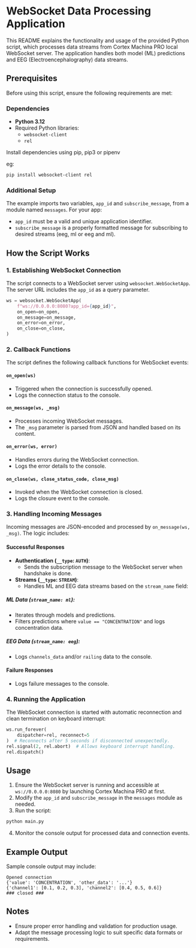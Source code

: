 # WebSocket Data Processing Application

This README explains the functionality and usage of the provided Python script, which processes data streams from Cortex Machina PRO local WebSocket server. The application handles both model (ML) predictions and EEG (Electroencephalography) data streams.

## Prerequisites

Before using this script, ensure the following requirements are met:

### Dependencies
- **Python 3.12**
- Required Python libraries:
  - `websocket-client`
  - `rel`

Install dependencies using pip, pip3 or pipenv

eg:

```bash
pip install websocket-client rel
```

### Additional Setup
The example imports two variables, `app_id` and `subscribe_message`, from a module named `messages`.
For your app:
- `app_id` must be a valid and unique application identifier.
- `subscribe_message` is a properly formatted message for subscribing to desired streams (eeg, ml or eeg and ml).

## How the Script Works

### 1. Establishing WebSocket Connection
The script connects to a WebSocket server using `websocket.WebSocketApp`. The server URL includes the `app_id` as a query parameter.

```python
ws = websocket.WebSocketApp(
    f"ws://0.0.0.0:8080?app_id={app_id}",
    on_open=on_open,
    on_message=on_message,
    on_error=on_error,
    on_close=on_close,
)
```

### 2. Callback Functions
The script defines the following callback functions for WebSocket events:

#### `on_open(ws)`
- Triggered when the connection is successfully opened.
- Logs the connection status to the console.

#### `on_message(ws, _msg)`
- Processes incoming WebSocket messages.
- The `_msg` parameter is parsed from JSON and handled based on its content.

#### `on_error(ws, error)`
- Handles errors during the WebSocket connection.
- Logs the error details to the console.

#### `on_close(ws, close_status_code, close_msg)`
- Invoked when the WebSocket connection is closed.
- Logs the closure event to the console.

### 3. Handling Incoming Messages
Incoming messages are JSON-encoded and processed by `on_message(ws, _msg)`. The logic includes:

#### Successful Responses
- **Authentication (`__type`: `AUTH`)**:
  - Sends the subscription message to the WebSocket server when handshake is done.
- **Streams (`__type`: `STREAM`)**:
  - Handles ML and EEG data streams based on the `stream_name` field:

##### ML Data (`stream_name: ml`):
- Iterates through models and predictions.
- Filters predictions where `value == "CONCENTRATION"` and logs concentration data.

##### EEG Data (`stream_name: eeg`):
- Logs `channels_data` and/or `railing` data to the console.

#### Failure Responses
- Logs failure messages to the console.

### 4. Running the Application
The WebSocket connection is started with automatic reconnection and clean termination on keyboard interrupt:

```python
ws.run_forever(
    dispatcher=rel, reconnect=5
)  # Reconnects after 5 seconds if disconnected unexpectedly.
rel.signal(2, rel.abort)  # Allows keyboard interrupt handling.
rel.dispatch()
```

## Usage
1. Ensure the WebSocket server is running and accessible at `ws://0.0.0.0:8080` by launching Cortex Machina PRO at first.
2. Modify the `app_id` and `subscribe_message` in the `messages` module as needed.
3. Run the script:

```bash
python main.py
```

4. Monitor the console output for processed data and connection events.

## Example Output
Sample console output may include:
```plaintext
Opened connection
{'value': 'CONCENTRATION', 'other_data': '...'}
{'channel1': [0.1, 0.2, 0.3], 'channel2': [0.4, 0.5, 0.6]}
### closed ###
```

## Notes
- Ensure proper error handling and validation for production usage.
- Adapt the message processing logic to suit specific data formats or requirements.

